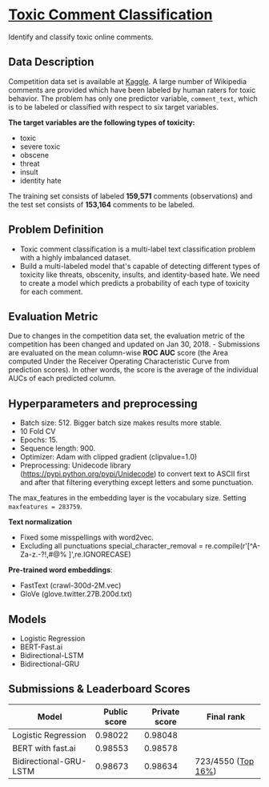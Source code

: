# [Toxic Comment Classification](https://www.kaggle.com/c/jigsaw-toxic-comment-classification-challenge)
Identify and classify toxic online comments.

## Data Description

Competition data set is available at [Kaggle](https://www.kaggle.com/c/jigsaw-toxic-comment-classification-challenge). A large number of Wikipedia comments are provided which have been labeled by human raters for toxic behavior.  The problem has only one predictor variable, `comment_text`, which is to be labeled or classified with respect to six target variables.

**The target variables are the following types of toxicity:**
- toxic
- severe toxic
- obscene
- threat
- insult
- identity hate

The training set consists of labeled **159,571** comments (observations) and the test set consists of **153,164** comments to be labeled.

## Problem Definition
- Toxic comment classification is a multi-label text classification problem with a highly imbalanced dataset.
- Build a multi-labeled model that's capable of detecting different types of toxicity like threats, obscenity, insults, and identity-based hate. We need to create a model which predicts a probability of each type of toxicity for each comment.


## Evaluation Metric
Due to changes in the competition data set, the evaluation metric of the competition has been changed and updated on Jan 30, 2018.      -  Submissions are evaluated on the mean column-wise **ROC AUC** score (the Area computed Under the Receiver Operating Characteristic Curve from prediction scores). In other words, the score is the average of the individual AUCs of each predicted column.

## Hyperparameters and preprocessing
- Batch size: 512. Bigger batch size makes results more stable.
- 10 Fold CV
- Epochs: 15.
- Sequence length: 900.
- Optimizer: Adam with clipped gradient (clipvalue=1.0)
- Preprocessing: Unidecode library (https://pypi.python.org/pypi/Unidecode) to convert text to ASCII first and after that filtering everything except letters and some punctuation.

The max_features in the embedding layer is the vocabulary size. Setting `maxfeatures = 283759`.


**Text normalization**
- Fixed some misspellings with word2vec.
- Excluding all punctuations special_character_removal = re.compile(r'[^A-Za-z\.\-\?\!\,\#\@\% ]',re.IGNORECASE)

**Pre-trained word embeddings**:
- FastText (crawl-300d-2M.vec)
- GloVe (glove.twitter.27B.200d.txt)

## Models
- Logistic Regression
- BERT-Fast.ai
- Bidirectional-LSTM
- Bidirectional-GRU

## Submissions & Leaderboard Scores

|Model |Public score|Private score|Final rank| 
|------|--------|--------|---|
|Logistic Regression |0.98022 |0.98048|   |
|BERT with fast.ai |0.98553 |0.98578 |   |
|Bidirectional-GRU-LSTM  | 0.98673 |0.98634 |723/4550 ([Top 16%](https://www.kaggle.com/shielaj/competitions)) |


